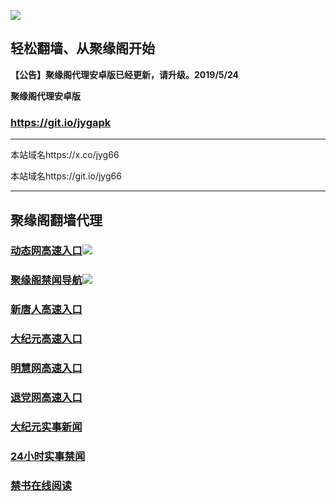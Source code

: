 ![](https://raw.githubusercontent.com/hao369/a/master/j.jpg)



## 轻松翻墙、从聚缘阁开始



**【公告】聚缘阁代理安卓版已经更新，请升级。2019/5/24**

 
**聚缘阁代理安卓版**
### https://git.io/jygapk  

***

本站域名https://x.co/jyg66 

本站域名https://git.io/jyg66



***




## 聚缘阁翻墙代理 




### [动态网高速入口](https://hj2utl5595.execute-api.ap-east-1.amazonaws.com/g2w)![](http://tupian.425e.eu.org/jygdl.gif)

### [聚缘阁禁闻导航](https://hj2utl5595.execute-api.ap-east-1.amazonaws.com/g2w)![](http://tupian.425e.eu.org/jyg.gif)


### [新唐人高速入口](https://58q4zx6o08.execute-api.ap-east-1.amazonaws.com/g2er)

### [大纪元高速入口](https://58q4zx6o08.execute-api.ap-east-1.amazonaws.com/g2er)

### [明慧网高速入口](https://hj2utl5595.execute-api.ap-east-1.amazonaws.com/g2w)

### [退党网高速入口](https://hj2utl5595.execute-api.ap-east-1.amazonaws.com/g2w)






### [大纪元实事新闻](https://git.io/fjmgE)

### [24小时实事禁闻](https://git.io/fj3Go)

### [禁书在线阅读](https://git.io/fjJ5Z)






